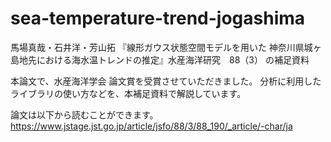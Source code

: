 # sea-temperature-trend-jogashima
馬場真哉・石井洋・芳山拓 『線形ガウス状態空間モデルを用いた 神奈川県城ヶ島地先における海水温トレンドの推定』水産海洋研究　88（3）
の補足資料

本論文で、水産海洋学会 論文賞を受賞させていただきました。
分析に利用したライブラリの使い方などを、本補足資料で解説しています。

論文は以下から読むことができます。
https://www.jstage.jst.go.jp/article/jsfo/88/3/88_190/_article/-char/ja
